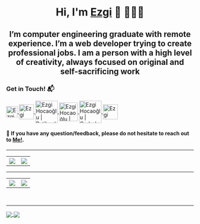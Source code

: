 <h1 align="center">Hi, I'm <a href="http://ezgihocaoglu.co/" >Ezgi</a> 👋 👩🏾‍💻</h1>
<h2 align="center">I’m computer engineering graduate with remote
experience. I’m a web developer trying to
create professional jobs. I am a person with a high
level of creativity, always focused on original and
self-sacrificing work</h2>

<h3>Get in Touch! 📬</h3>


<a href="http://hello.ezgihocaoglu.co/">
  <img align="center" src="http://hello.ezgihocaoglu.co/wp-content/uploads/2021/05/loader.png" alt="Ezgi Hocaoğlu" width="30px"/>
</a>
<a href="https://www.linkedin.com/in/ezgihocaoglu/">
  <img align="center" src="https://upload.wikimedia.org/wikipedia/commons/thumb/f/f8/LinkedIn_icon_circle.svg/2048px-LinkedIn_icon_circle.svg.png" alt="Ezgi Hocaoğlu | Linkedin" width="40px"/>
</a>
<a href="https://app.patika.dev/ezgiEH">
  <img align="center" src="https://global-uploads.webflow.com/6097e0eca1e87557da031fef/609859a191abe5d64b17fed3_Patika%20logo.png" alt="Ezgi Hocaoğlu | Patika.dev" width="60px"/>
</a>
<a href="https://www.hackerrank.com/ezgihocaoglu">
  <img align="center" src="https://upload.wikimedia.org/wikipedia/commons/thumb/4/40/HackerRank_Icon-1000px.png/800px-HackerRank_Icon-1000px.png" alt="Ezgi Hocaoğlu |     Hackerrank" width="50px"/>
</a>
<a href="https://coderbyte.com/profile/EzgiEH">
  <img align="center" src="https://coderbytestaticimages.s3.amazonaws.com/consumer-v2/nav/coderbyte_logo_digital_multi_light.png" alt="Ezgi Hocaoğlu | Coderbyte" width="60px"/>
</a>
<a href="https://www.codewars.com/users/ezgiEH">
  <img align="center" src="https://www.codewars.com/packs/assets/logo.61192cf7.svg" alt="Ezgi Hocaoğlu | Codewars" width="40px"/>
</a>
<br>




<h4>💬 If you have any question/feedback, please do not hesitate to reach out to <a href="mailto:ezgihocaoglu@hotmail.com">Me!</a>.</h4>



<hr>
<table>
  <tr>
    <th>
      <img align="center" src="https://github-readme-stats.vercel.app/api/top-langs/?username=ezgiEH&layout=compact&theme=radical&hide_border=true" />
      </th>
    <th>
      <img align="center" src="https://skills.thijs.gg/icons?i=html,css,js,react,php,git,nodejs,figma,unity" />
     </th>
  </tr>
</table>



<hr> 
<table>
  <tr>
    <th>
      <img align="center" src="https://github-readme-stats.vercel.app/api?username=ezgiEH&show_icons=true&theme=radical&hide_border=true" />
      </th>
    <th>
      <img align="center" src="https://github-readme-streak-stats.herokuapp.com/?user=ezgiEH&theme=radical&hide_border=true" />
     </th>
  </tr>
</table>


<br>
<hr>
<a href="https://github.com/ezgiEH/iyzico-front-end-practicum">
  <img align="center" src="https://github-readme-stats.vercel.app/api/pin/?username=ezgiEH&repo=iyzico-front-end-practicum&theme=radical" />
</a>
<a href="https://github.com/ezgiEH/E-Commerce-Web-Site">
  <img align="center" src="https://github-readme-stats.vercel.app/api/pin/?username=ezgiEH&repo=swapi-iyzico&theme=radical" />
</a>

